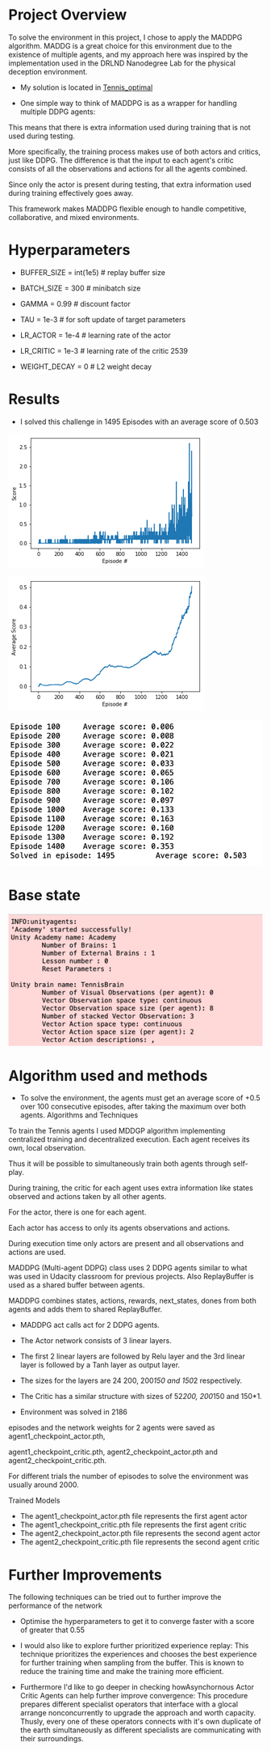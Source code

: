 # Project Overview

To solve the environment in this project, I chose to apply the MADDPG algorithm. MADDG is a great choice for this environment due to the existence of multiple agents, and my approach here was inspired by the implementation used in the DRLND Nanodegree Lab for the physical deception environment. 

- My solution is located in [Tennis_optimal](https://github.com/Pytrader1x/Multi-Agent_Reinforcement/blob/master/Tennis_optimal.ipynb)


- One simple way to think of MADDPG is as a wrapper for handling multiple DDPG agents:

This means that there is extra information used during training that is not used during testing.

More specifically, the training process makes use of both actors and critics, just like DDPG. The difference is that the input to each agent's critic consists of all the observations and actions for all the agents combined.

Since only the actor is present during testing, that extra information used during training effectively goes away.

This framework makes MADDPG flexible enough to handle competitive, collaborative, and mixed environments.

# Hyperparameters

- BUFFER_SIZE = int(1e5)  # replay buffer size

- BATCH_SIZE = 300         # minibatch size

- GAMMA = 0.99            # discount factor

- TAU = 1e-3              # for soft update of target parameters

- LR_ACTOR = 1e-4         # learning rate of the actor

- LR_CRITIC = 1e-3        # learning rate of the critic 2539

- WEIGHT_DECAY = 0        # L2 weight decay



# Results

- I solved this challenge in 1495 Episodes with an average score of 0.503

![](Scores_episodic.png)

![](Average.png)

![](Result_scores.png)


# Base state
![](Base_state.png	)


# Algorithm used and methods

- To solve the environment, the agents must get an average score of +0.5 over 100 consecutive episodes, 
after taking the maximum over both agents. Algorithms and Techniques 

To train the Tennis agents I used MDDGP algorithm implementing centralized training and decentralized execution. 
Each agent receives its own, local observation. 

Thus it will be possible to simultaneously train both agents through self-play. 

During training, the critic for each agent uses extra information like states observed and actions taken by all other agents.

For the actor, there is one for each agent. 

Each actor has access to only its agents observations and actions. 

During execution time only actors are present and all observations and actions are used. 

MADDPG (Multi-agent DDPG) class uses 2 DDPG agents similar to what was used in Udacity classroom 
for previous projects. Also ReplayBuffer is used as a shared buffer between agents. 

MADDPG combines states, actions, rewards, next_states, dones from both agents and adds them to shared ReplayBuffer. 

- MADDPG act calls act for 2 DDPG agents. 

- The Actor network consists of 3 linear layers. 

- The first 2 linear layers are followed by Relu layer and the 3rd linear layer is followed by a Tanh 
layer as output layer. 

- The sizes for the layers are 24 200, 200*150 and 150*2 respectively. 

- The Critic has a similar structure with sizes of 52*200, 200*150 and 150*1. 

- Environment was solved in 2186 

episodes and the network weights for 2 agents were saved as agent1_checkpoint_actor.pth, 

agent1_checkpoint_critic.pth, agent2_checkpoint_actor.pth and agent2_checkpoint_critic.pth. 

For different trials the number of episodes to solve the environment was usually around 2000.


Trained Models

- The agent1_checkpoint_actor.pth file represents the first agent actor
- The agent1_checkpoint_critic.pth file represents the first agent critic
- The agent2_checkpoint_actor.pth file represents the second agent actor
- The agent2_checkpoint_critic.pth file represents the second agent critic

# Further Improvements

The following techniques can be tried out to further improve the performance of the network

- Optimise the hyperparameters to get it to converge faster with a score of greater that 0.55
- I would also like to explore further prioritized experience replay: This technique prioritizes the experiences and chooses the best experience for further training when sampling from the buffer.
This is known to reduce the training time and make the training more efficient.

- Furthermore I'd like to go deeper in checking howAsynchornous Actor Critic Agents can help further improve convergence: This procedure prepares different specialist operators that interface with a glocal arrange nonconcurrently to upgrade the approach and worth capacity. Thusly, every one of these operators connects with it's own duplicate of the earth simultaneously as different specialists are communicating with their surroundings.
